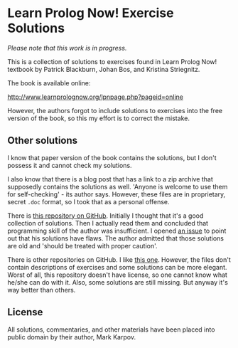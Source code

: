 # Learn Prolog Now! Exercise Solutions

*Please note that this work is in progress.*

This is a collection of solutions to exercises found in Learn Prolog Now!
textbook by Patrick Blackburn, Johan Bos, and Kristina Striegnitz.

The book is available online:

http://www.learnprolognow.org/lpnpage.php?pageid=online

However, the authors forgot to include solutions to exercises into the free
version of the book, so this my effort is to correct the mistake.

## Other solutions

I know that paper version of the book contains the solutions, but I don't
possess it and cannot check my solutions.

I also know that there is a blog post that has a link to a zip archive that
supposedly contains the solutions as well. 'Anyone is welcome to use them
for self-checking' - its author says. However, these files are in
proprietary, secret `.doc` format, so I took that as a personal offense.

There is [this repository on
GitHub](https://github.com/dragonwasrobot/learn-prolog-now-exercises). Initially
I thought that it's a good collection of solutions. Then I actually read
them and concluded that programming skill of the author was insufficient. I
opened [an
issue](https://github.com/dragonwasrobot/learn-prolog-now-exercises/issues/4)
to point out that his solutions have flaws. The author admitted that those
solutions are old and 'should be treated with proper caution'.

There is other repositories on GitHub. I like [this
one](https://github.com/EPadronU/learn-prolog-now). However, the files don't
contain descriptions of exercises and some solutions can be more
elegant. Worst of all, this repository doesn't have license, so one cannot
know what he/she can do with it. Also, some solutions are still missing. But
anyway it's way better than others.

## License

All solutions, commentaries, and other materials have been placed into
public domain by their author, Mark Karpov.
